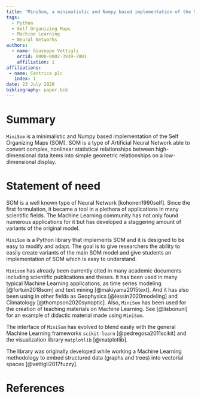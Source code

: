 ```yaml
---
title: 'MiniSom, a minimalistic and Numpy based implementation of the Self Organizing Maps'
tags:
  - Python
  - Self Organizing Maps
  - Machine Learning
  - Neural Networks
authors:
  - name: Giuseppe Vettigli
    orcid: 0000-0002-3939-2801
    affiliation: 1
affiliations:
 - name: Centrica plc
   index: 1
date: 23 July 2020
bibliography: paper.bib
---
```


# Summary

`MiniSom` is a minimalistic and Numpy based implementation of the Self Organizing Maps (SOM). SOM is a type of Artificial Neural Network able to convert complex, nonlinear statistical relationships between high-dimensional data items into simple geometric relationships on a low-dimensional display.


# Statement of need 

SOM is a well known type of Neural Network [kohonen1990self]. Since the first formulation, it became a tool in a plethora of applications in many scientific fields.  The Machine Learning community has not only found numerous applications for it but has developed a staggering amount of variants of the original model.

`MiniSom` is a Python library that implements SOM and it is designed to be easy to modify and adapt. The goal is to give researchers the ability to easily create variants of the main SOM model and give students an implementation of SOM which is easy to understand.

`Minisom` has already been currently cited in many academic documents including scientific publications and theses. It has been used in many typical Machine Learning applications, as time series modeling [@fortuin2018som] and text mining [@makiyama2015text]. And it has also been using in other fields as Geophysics [@lessin2020modeling] and Climatology [@thompson2020synoptic]. Also, `MiniSom` has been used for the creation of teaching materials on Machine Learning. See [@lisbonuni] for an example of didactic material made using `MiniSom`.

The interface of `MiniSom` has evolved to blend easily with the general Machine Learning frameworks `scikit-learn` [@pedregosa2011scikit] and the visualization library `matplotlib` [@matplotlib].

The library was originally developed while working a Machine Learning methodology to embed structured data (graphs and trees) into vectorial spaces [@vettigli2017fuzzy].


# References